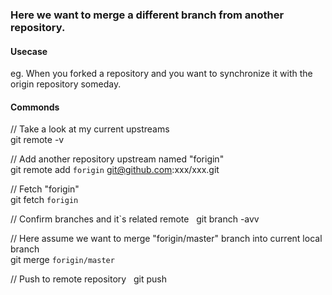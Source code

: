 ### Here we want to merge a different branch from another repository.  
  
   
#### Usecase  

eg. When you forked a repository and you want to synchronize it with the origin repository someday.

  
   
#### Commonds

// Take a look at my current upstreams    
git remote -v  

// Add another repository upstream named "forigin"   
git remote add `forigin` git@github.com:xxx/xxx.git  

// Fetch "forigin"  
git fetch `forigin`  

// Confirm branches and it`s related remote  
git branch -avv  

// Here assume we want to merge "forigin/master" branch into current local branch   
git merge `forigin/master`   

// Push to remote repository   
git push
